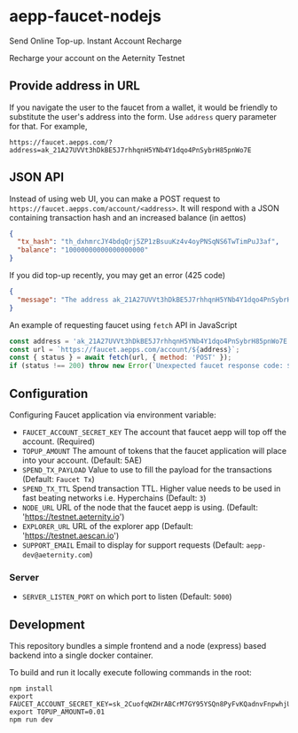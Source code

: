 # aepp-faucet-nodejs

Send Online Top-up. Instant Account Recharge

Recharge your account on the Aeternity Testnet

## Provide address in URL

If you navigate the user to the faucet from a wallet, it would be friendly to substitute the user's address into the form. Use `address` query parameter for that. For example,

```
https://faucet.aepps.com/?address=ak_21A27UVVt3hDkBE5J7rhhqnH5YNb4Y1dqo4PnSybrH85pnWo7E
```

## JSON API

Instead of using web UI, you can make a POST request to `https://faucet.aepps.com/account/<address>`. It will respond with a JSON containing transaction hash and an increased balance (in aettos)

```json
{
  "tx_hash": "th_dxhmrcJY4bdqQrj5ZP1zBsuuKz4v4oyPNSqNS6TwTimPuJ3af",
  "balance": "10000000000000000000"
}
```

If you did top-up recently, you may get an error (425 code)

```json
{
  "message": "The address ak_21A27UVVt3hDkBE5J7rhhqnH5YNb4Y1dqo4PnSybrH85pnWo7E is graylisted for another 2h 59m 24s"
}
```

An example of requesting faucet using `fetch` API in JavaScript

```js
const address = 'ak_21A27UVVt3hDkBE5J7rhhqnH5YNb4Y1dqo4PnSybrH85pnWo7E';
const url = `https://faucet.aepps.com/account/${address}`;
const { status } = await fetch(url, { method: 'POST' });
if (status !== 200) throw new Error(`Unexpected faucet response code: ${status}`);
```

## Configuration

Configuring Faucet application via environment variable:

- `FAUCET_ACCOUNT_SECRET_KEY` The account that faucet aepp will top off the account. (Required)
- `TOPUP_AMOUNT` The amount of tokens that the faucet application will place into your account. (Default: 5AE)
- `SPEND_TX_PAYLOAD` Value to use to fill the payload for the transactions (Default: `Faucet Tx`)
- `SPEND_TX_TTL` Spend transaction TTL. Higher value needs to be used in fast beating networks i.e. Hyperchains (Default: `3`)
- `NODE_URL` URL of the node that the faucet aepp is using. (Default: 'https://testnet.aeternity.io')
- `EXPLORER_URL` URL of the explorer app (Default: 'https://testnet.aescan.io')
- `SUPPORT_EMAIL` Email to display for support requests (Default: `aepp-dev@aeternity.com`)

### Server

- `SERVER_LISTEN_PORT` on which port to listen (Default: `5000`)

## Development

This repository bundles a simple frontend and a node (express) based backend into a single docker container.

To build and run it locally execute following commands in the root:

```
npm install
export FAUCET_ACCOUNT_SECRET_KEY=sk_2CuofqWZHrABCrM7GY95YSQn8PyFvKQadnvFnpwhjUnDCFAWmf
export TOPUP_AMOUNT=0.01
npm run dev
```
